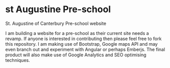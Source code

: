 # st Augustine Pre-school
St. Augustine of Canterbury Pre-school website

I am building a website for a pre-school as their current site needs a revamp. If anyone is interested in contributing then please feel free to fork this repository. I am making use of Bootstrap, Google maps API and may even branch out and experiment with Angular or perhaps Emberjs. The final product will also make use of Google Analytics and SEO optimising techniques. 
